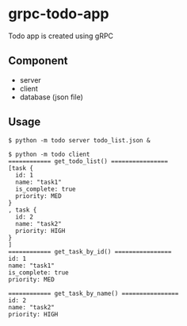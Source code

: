# grpc-todo-app
Todo app is created using gRPC

## Component
- server
- client
- database (json file)

## Usage

```
$ python -m todo server todo_list.json &

$ python -m todo client
============ get_todo_list() ================
[task {
  id: 1
  name: "task1"
  is_complete: true
  priority: MED
}
, task {
  id: 2
  name: "task2"
  priority: HIGH
}
]
============ get_task_by_id() ================
id: 1
name: "task1"
is_complete: true
priority: MED

============ get_task_by_name() ================
id: 2
name: "task2"
priority: HIGH
```
